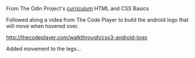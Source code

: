 From The Odin Project's [curriculum](http://www.theodinproject.com/web-development-101/html-css)
HTML and CSS Basics

Followed along a videa from The Code Player to build the android logo that will move when hovered over.

http://thecodeplayer.com/walkthrough/css3-android-logo

Added movement to the legs...
